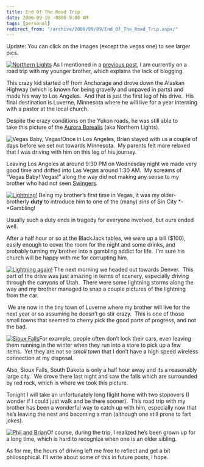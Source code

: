 ```yaml
---
title: End Of The Road Trip
date: 2006-09-10 -0800 9:00 AM
tags: [personal]
redirect_from: "/archive/2006/09/09/End_Of_The_Road_Trip.aspx/"
---
```


Update: You can click on the images (except the vegas one) to see larger
pics.

[![Northern
Lights](https://haacked.com/images/haacked_com/WindowsLiveWriter/GreetingsFromMinnesota_13948/Brian's%20Road%20Trip%20042_thumb%5B1%5D.jpg)](https://haacked.com/images/haacked_com/WindowsLiveWriter/GreetingsFromMinnesota_13948/Brian's%20Road%20Trip%20042%5B5%5D.jpg)
As I mentioned in a [previous
post](https://haacked.com/archive/2006/09/05/Travels.aspx), I am
currently on a road trip with my younger brother, which explains the
lack of blogging.  

This crazy kid started off from Anchorage and drove down the Alaskan
Highway (which is known for being gravelly and unpaved in parts) and
made his way to Los Angeles.  And that is just the first leg of his
drive.  His final destination is Luverne, Minnesota where he will live
for a year interning with a pastor at the local church.

Despite the crazy conditions on the Yukon roads, he was still able to
take this picture of the [Aurora
Borealis](http://en.wikipedia.org/wiki/Aurora_(astronomy)) (aka Northern
Lights).

![Vegas Baby,
Vegas!](https://haacked.com/images/haacked_com/WindowsLiveWriter/GreetingsFromMinnesota_13948/BriansRoadTrip2225.jpg)Once
in Los Angeles, Brian stayed with us a couple of days before we set out
towards Minnesota.  My parents felt more relaxed that I was driving with
him on this leg of his journey.

Leaving Los Angeles at around 9:30 PM on Wednesday night we made very
good time and drifted into Las Vegas around 1:30 AM.  My screams of
“Vegas Baby! Vegas!” along the way did not making any sense to my
brother who had not seen
[Swingers](http://www.imdb.com/title/tt0117802/).

[![Lightning!](https://haacked.com/images/haacked_com/WindowsLiveWriter/GreetingsFromMinnesota_13948/Brian's%20Road%20Trip%20241_thumb%5B1%5D.jpg)](https://haacked.com/images/haacked_com/WindowsLiveWriter/GreetingsFromMinnesota_13948/Brian's%20Road%20Trip%20241%5B5%5D.jpg)
Being my brother’s first time in Vegas, it was my older-brotherly
**duty** to introduce him to one of the (many) *sins* of Sin City
*-*Gambling!

Usually such a duty ends in tragedy for everyone involved, but ours
ended well. 

After a half hour or so at the BlackJack tables, we were up a bill
(\$100), easily enough to cover the room for the night and some drinks,
and probably turning my brother into a gambling addict for life.  I’m
sure his church will be happy with me for corrupting him.

[![Lightning
again!](https://haacked.com/images/haacked_com/WindowsLiveWriter/GreetingsFromMinnesota_13948/Brian's%20Road%20Trip%20240_thumb%5B2%5D.jpg)](https://haacked.com/images/haacked_com/WindowsLiveWriter/GreetingsFromMinnesota_13948/Brian's%20Road%20Trip%20240%5B6%5D.jpg)
The next morning we headed out towards Denver.  This part of the drive
was just amazing in terms of scenery, especially driving through the
canyons of Utah.  There were some lightning storms along the way and my
brother managed to snap a couple pictures of the lightning from the car.

 We are now in the tiny town of Luverne where my brother will live for
the next year or so assuming he doesn’t go stir crazy.  This is one of
those small towns that seemed to cherry pick the good parts of progress,
and not the bad.

[![Sioux
Falls](https://haacked.com/images/haacked_com/WindowsLiveWriter/GreetingsFromMinnesota_13948/Brian's%20Road%20Trip%20249_thumb.jpg)](https://haacked.com/images/haacked_com/WindowsLiveWriter/GreetingsFromMinnesota_13948/Brian's%20Road%20Trip%20249%5B2%5D.jpg)For
example, people often don’t lock their cars, even leaving them running
in the winter when they run into a store to pick up a few items.  Yet
they are not so *small town* that I don’t have a high speed wireless
connection at my disposal.

Also, Sioux Falls, South Dakota is only a half hour away and its a
reasonably large city.  We drove there last night and saw the falls
which are surrounded by red rock, which is where we took this picture.

Tonight I will take an unfortunately long flight home with two stopovers
(I wonder if I could just walk and be there sooner).  This road trip
with my brother has been a wonderful way to catch up with him,
especially now that he’s leaving the nest and becoming a man (although
one still prone to fart jokes). 

[![Phil and
Brian](https://haacked.com/images/haacked_com/WindowsLiveWriter/GreetingsFromMinnesota_13948/Brian's%20Road%20Trip%20254_thumb%5B2%5D.jpg)](https://haacked.com/images/haacked_com/WindowsLiveWriter/GreetingsFromMinnesota_13948/Brian's%20Road%20Trip%20254%5B6%5D.jpg)Of
course, during the trip, I realized he’s been grown up for a long time,
which is hard to recognize when one is an older sibling. 

As for me, the hours of driving left me free to reflect and get a bit
philosophical. I’ll write about some of this in future posts, I hope.

